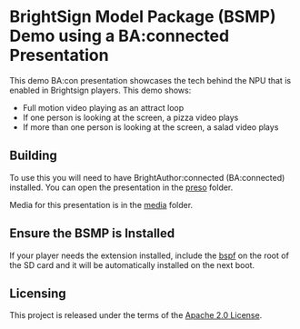# BrightSign Model Package (BSMP) Demo using a BA:connected Presentation

This demo BA:con presentation showcases the tech behind the NPU that is enabled in Brightsign players.  This demo shows:

- Full motion video playing as an attract loop
- If one person is looking at the screen, a pizza video plays
- If more than one person is looking at the screen, a salad video plays

## Building 

To use this you will need to have BrightAuthor:connected (BA:connected) installed.  You can open the presentation in the [preso](./preso/) folder.

Media for this presentation is in the [media](./media) folder.

## Ensure the BSMP is Installed

If your player needs the extension installed, include the [bspf](./bsfw/cobra-standalone-npu_gaze-0.1.3-alpha.bsfw) on the root of the SD card and it will be automatically installed on the next boot.


## Licensing

This project is released under the terms of the [Apache 2.0 License](./LICENSE.txt).

